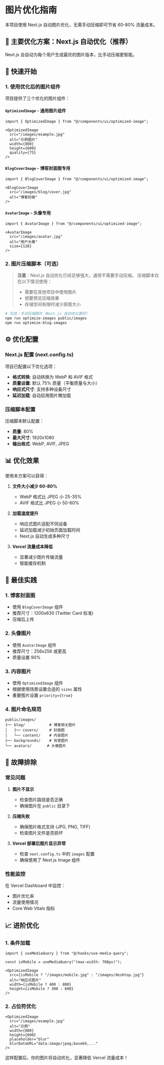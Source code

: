 # 图片优化指南

本项目使用 Next.js 自动图片优化，无需手动压缩即可节省 60-80% 流量成本。

## 🎯 **主要优化方案：Next.js 自动优化（推荐）**

Next.js 会自动为每个用户生成最优的图片版本，比手动压缩更智能。

## 🚀 快速开始

### 1. 使用优化后的图片组件

项目提供了三个优化的图片组件：

#### `OptimizedImage` - 通用图片组件
```tsx
import { OptimizedImage } from "@/components/ui/optimized-image";

<OptimizedImage
  src="/images/example.jpg"
  alt="示例图片"
  width={800}
  height={600}
  quality={75}
/>
```

#### `BlogCoverImage` - 博客封面图专用
```tsx
import { BlogCoverImage } from "@/components/ui/optimized-image";

<BlogCoverImage
  src="/images/blog/cover.jpg"
  alt="博客封面"
/>
```

#### `AvatarImage` - 头像专用
```tsx
import { AvatarImage } from "@/components/ui/optimized-image";

<AvatarImage
  src="/images/avatar.jpg"
  alt="用户头像"
  size={128}
/>
```

### 2. 图片压缩脚本（可选）

> **注意**：Next.js 自动优化已经足够强大，通常不需要手动压缩。
> 压缩脚本仅在以下情况使用：
> - 需要在其他项目中使用图片
> - 想要预览压缩效果
> - 存储空间有限时减少原图大小

```bash
# 可选：手动压缩图片（Next.js 自动优化更好）
npm run optimize-images public/images
npm run optimize-blog-images
```

## ⚙️ 优化配置

### Next.js 配置 (next.config.ts)

项目已配置以下优化选项：

- **格式转换**: 自动转换为 WebP 和 AVIF 格式
- **质量设置**: 默认 75% 质量（平衡质量与大小）
- **响应式尺寸**: 支持多种设备尺寸
- **延迟加载**: 自动启用图片懒加载

### 压缩脚本配置

压缩脚本默认配置：
- **质量**: 80%
- **最大尺寸**: 1920x1080
- **输出格式**: WebP, AVIF, JPEG

## 📊 优化效果

使用本方案可以获得：

1. **文件大小减少 60-80%**
   - WebP 格式比 JPEG 小 25-35%
   - AVIF 格式比 JPEG 小 50-60%

2. **加载速度提升**
   - 响应式图片适配不同设备
   - 延迟加载减少初始页面加载时间
   - Next.js 自动生成多种尺寸

3. **Vercel 流量成本降低**
   - 显著减少图片传输流量
   - 智能缓存机制

## 🎯 最佳实践

### 1. 博客封面图
- 使用 `BlogCoverImage` 组件
- 推荐尺寸：1200x630 (Twitter Card 标准)
- 压缩后上传

### 2. 头像图片  
- 使用 `AvatarImage` 组件
- 推荐尺寸：256x256 或更高
- 质量设置 90%

### 3. 内容图片
- 使用 `OptimizedImage` 组件
- 根据使用场景设置合适的 `sizes` 属性
- 重要图片设置 `priority={true}`

### 4. 图片命名规范
```
public/images/
├── blog/           # 博客相关图片
│   ├── covers/     # 封面图
│   └── content/    # 内容图片
├── backgrounds/    # 背景图片
└── avatars/       # 头像图片
```

## 🔧 故障排除

### 常见问题

1. **图片不显示**
   - 检查图片路径是否正确
   - 确保图片在 `public` 目录下

2. **压缩失败**
   - 确保图片格式支持 (JPG, PNG, TIFF)
   - 检查图片文件是否损坏

3. **Vercel 部署后图片显示异常**
   - 检查 `next.config.ts` 中的 `images` 配置
   - 确保使用了 Next.js Image 组件

### 性能监控

在 Vercel Dashboard 中监控：
- 图片优化率
- 流量使用情况  
- Core Web Vitals 指标

## 📈 进阶优化

### 1. 条件加载
```tsx
import { useMediaQuery } from "@/hooks/use-media-query";

const isMobile = useMediaQuery("(max-width: 768px)");

<OptimizedImage
  src={isMobile ? "/images/mobile.jpg" : "/images/desktop.jpg"}
  alt="响应式图片"
  width={isMobile ? 400 : 800}
  height={isMobile ? 300 : 600}
/>
```

### 2. 占位符优化
```tsx
<OptimizedImage
  src="/images/example.jpg"
  alt="示例"
  width={800}
  height={600}
  placeholder="blur"
  blurDataURL="data:image/jpeg;base64,..."
/>
```

这样配置后，你的图片将自动优化，显著降低 Vercel 流量成本！